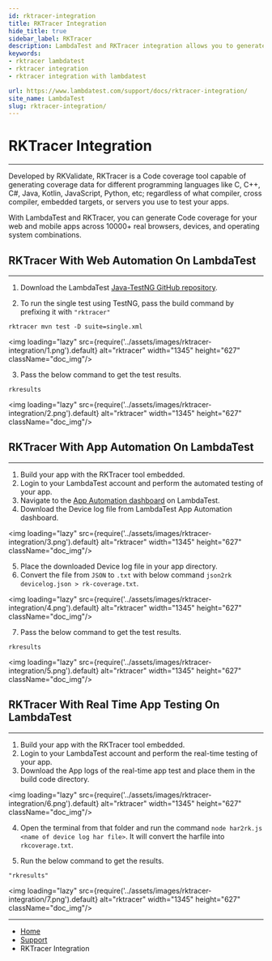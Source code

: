 ```yaml
---
id: rktracer-integration
title: RKTracer Integration
hide_title: true
sidebar_label: RKTracer
description: LambdaTest and RKTracer integration allows you to generate Code coverage for your web and mobile apps across 10000+ real browsers, devices, and operating system combinations.
keywords:
- rktracer lambdatest
- rktracer integration
- rktracer integration with lambdatest

url: https://www.lambdatest.com/support/docs/rktracer-integration/
site_name: LambdaTest
slug: rktracer-integration/
---
```


<script type="application/ld+json"
      dangerouslySetInnerHTML={{ __html: JSON.stringify({
       "@context": "https://schema.org",
        "@type": "BreadcrumbList",
        "itemListElement": [{
          "@type": "ListItem",
          "position": 1,
          "name": "Home",
          "item": "https://www.lambdatest.com"
        },{
          "@type": "ListItem",
          "position": 2,
          "name": "Support",
          "item": "https://www.lambdatest.com/support/docs/"
        },{
          "@type": "ListItem",
          "position": 3,
          "name": "RKTracer Integration",
          "item": "https://www.lambdatest.com/support/docs/rktracer-integration/"
        }]
      })
    }}
></script>

# RKTracer Integration
***

Developed by RKValidate, RKTracer is a Code coverage tool capable of generating coverage data for different programming languages like C, C++, C#, Java, Kotlin, JavaScript, Python, etc; regardless of what compiler, cross compiler, embedded targets, or servers you use to test your apps.

With LambdaTest and RKTracer, you can generate Code coverage for your web and mobile apps across 10000+ real browsers, devices, and operating system combinations.

## RKTracer With Web Automation On LambdaTest
***

1. Download the LambdaTest [Java-TestNG GitHub repository](https://github.com/LambdaTest/Java-TestNG-Selenium/).

2. To run the single test using TestNG, pass the build command by prefixing it with `"rktracer"`

```
rktracer mvn test -D suite=single.xml
```

<img loading="lazy" src={require('../assets/images/rktracer-integration/1.png').default} alt="rktracer" width="1345" height="627" className="doc_img"/>

3. Pass the below command to get the test results.

```
rkresults
```

<img loading="lazy" src={require('../assets/images/rktracer-integration/2.png').default} alt="rktracer" width="1345" height="627" className="doc_img"/>


## RKTracer With App Automation On LambdaTest
***

1. Build your app with the RKTracer tool embedded.
2. Login to your LambdaTest account and perform the automated testing of your app.
3. Navigate to the [App Automation dashboard](https://appautomation.lambdatest.com/build) on LambdaTest.
4. Download the Device log file from LambdaTest App Automation dashboard.<br/>

<img loading="lazy" src={require('../assets/images/rktracer-integration/3.png').default} alt="rktracer" width="1345" height="627" className="doc_img"/>

5. Place the downloaded Device log file in your app directory.
6. Convert the file from `JSON` to `.txt` with below command `json2rk devicelog.json > rk-coverage.txt`.

<img loading="lazy" src={require('../assets/images/rktracer-integration/4.png').default} alt="rktracer" width="1345" height="627" className="doc_img"/>

7. Pass the below command to get the test results.

```
rkresults
```

<img loading="lazy" src={require('../assets/images/rktracer-integration/5.png').default} alt="rktracer" width="1345" height="627" className="doc_img"/>


## RKTracer With Real Time App Testing On LambdaTest
***

1. Build your app with the RKTracer tool embedded.
2. Login to your LambdaTest account and perform the real-time testing of your app.
3. Download the App logs of the real-time app test and place them in the build code directory.<br/>

<img loading="lazy" src={require('../assets/images/rktracer-integration/6.png').default} alt="rktracer" width="1345" height="627" className="doc_img"/>

4. Open the terminal from that folder and run the command `node har2rk.js <name of device log har file>`. It will convert the harfile into `rkcoverage.txt`.

5. Run the below command to get the results.

```
"rkresults"
```
<img loading="lazy" src={require('../assets/images/rktracer-integration/7.png').default} alt="rktracer" width="1345" height="627" className="doc_img"/>

---

<nav aria-label="breadcrumbs">
  <ul className="breadcrumbs">
    <li className="breadcrumbs__item">
      <a className="breadcrumbs__link" target="_self" href="https://www.lambdatest.com">
        Home
      </a>
    </li>
    <li className="breadcrumbs__item">
      <a className="breadcrumbs__link" target="_self" href="https://www.lambdatest.com/support/docs/">
        Support
      </a>
    </li>
    <li className="breadcrumbs__item breadcrumbs__item--active">
      <span className="breadcrumbs__link">RKTracer Integration</span>
    </li>
  </ul>
</nav>




